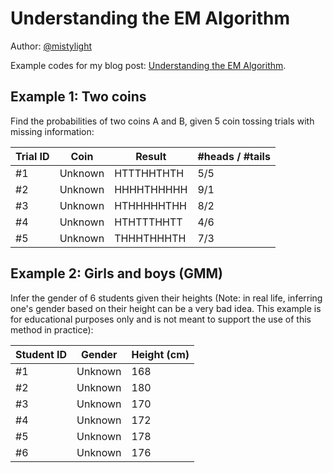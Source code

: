 # Understanding the EM Algorithm

Author: [@mistylight](https://github.com/mistylight)

Example codes for my blog post: [Understanding the EM Algorithm](https://mistylight.github.io/posts/20115/).

## Example 1: Two coins
Find the probabilities of two coins A and B, given 5 coin tossing trials with missing information:

| Trial ID | Coin    | Result     | \#heads / \#tails |
| -------- | ------- | ---------- | ----------------- |
| #1       | Unknown | HTTTHHTHTH | 5/5               |
| #2       | Unknown | HHHHTHHHHH | 9/1               |
| #3       | Unknown | HTHHHHHTHH | 8/2               |
| #4       | Unknown | HTHTTTHHTT | 4/6               |
| #5       | Unknown | THHHTHHHTH | 7/3               |

## Example 2: Girls and boys (GMM)
Infer the gender of 6 students given their heights (Note: in real life, inferring one's gender based on their height can be a very bad idea. This example is for educational purposes only and is not meant to support the use of this method in practice):

| Student ID | Gender  | Height (cm) |
| ---------- | ------- | ----------- |
| #1         | Unknown | 168         |
| #2         | Unknown | 180         |
| #3         | Unknown | 170         |
| #4         | Unknown | 172         |
| #5         | Unknown | 178         |
| #6         | Unknown | 176         |
